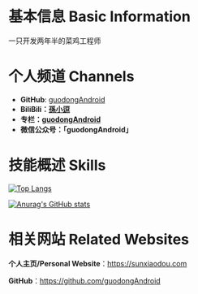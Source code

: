 # 基本信息 Basic Information

一只开发两年半的菜鸡工程师

# 个人频道 Channels

* **GitHub**: [guodongAndroid](https://github.com/guodongAndroid)
* **BiliBili：[孫小逗](https://space.bilibili.com/10827596)**
* **专栏：[guodongAndroid](https://book.sunxiaodou.com)**
* **微信公众号：「guodongAndroid」**

# 技能概述 Skills

[![Top Langs](https://github-readme-stats.vercel.app/api/top-langs/?username=guodongAndroid&hide=HTML,css,php&layout=compact&show_icons=true)](https://github.com/anuraghazra/github-readme-stats)

[![Anurag's GitHub stats](https://github-readme-stats.vercel.app/api?username=guodongAndroid&show_icons=true)](https://github.com/anuraghazra/github-readme-stats)

# 相关网站 Related Websites

**个人主页/Personal Website**：https://sunxiaodou.com

**GitHub**：https://github.com/guodongAndroid
